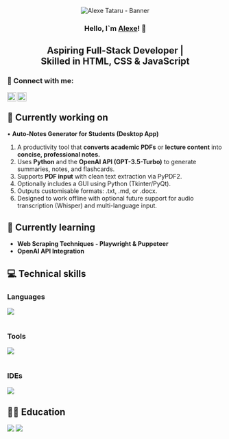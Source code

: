 <p align="center">
  <img src="https://github.com/user-attachments/assets/89755e7e-c393-49b5-bf22-fef08ad28103.png" alt="Alexe Tataru - Banner"></a>
</p>

<h3 align="center">
    Hello, I`m <a href="https://www.linkedin.com/in/alexe-tataru-52bb55208/" target="_blank" rel="noreferrer">Alexe</a>! 👋
</h3>

<h2 align="center">
    Aspiring Full-Stack Developer | </br>
    Skilled in HTML, CSS & JavaScript
</h2>

### 🤝 Connect with me:

<a href="https://www.linkedin.com/in/alexe-tataru-52bb55208/"><img align="left" src="https://raw.githubusercontent.com/yushi1007/yushi1007/main/images/linkedin.svg" alt="Yu Shi | LinkedIn" width="21px"/></a>
<a href="https://www.instagram.com/notoriousmaka/"><img align="left" src="https://raw.githubusercontent.com/yushi1007/yushi1007/main/images/instagram.svg" alt="Yu Shi | Instagram" width="21px"/></a>
</br>

## 🔭 Currently working on

• <strong>Auto-Notes Generator for Students (Desktop App)</strong>
  <ol>
    <li>A productivity tool that <strong>converts academic PDFs</strong> or <strong>lecture content</strong> into <strong>concise, professional notes.</strong></li>
    <li>Uses <strong>Python</strong> and the <strong>OpenAI API (GPT-3.5-Turbo)</strong> to generate summaries, notes, and flashcards.</li>
    <li>Supports <strong>PDF input</strong> with clean text extraction via PyPDF2.</li>
    <li>Optionally includes a GUI using Python (Tkinter/PyQt).</li>
    <li>Outputs customisable formats: .txt, .md, or .docx.</li>
    <li>Designed to work offline with optional future support for audio transcription (Whisper) and multi-language input.</li>
  </ol>

## 🌱 Currently learning

<ul>
  <li><strong>Web Scraping Techniques - Playwright & Puppeteer</strong></li>
  <li><strong>OpenAI API Integration</strong></li>
</ul>

## 💻 Technical skills

### Languages
[![](https://skillicons.dev/icons?i=py,java,c,cs,cpp,html,css,php,mysql,kotlin&perline=3)](https://skillicons.dev)
</br> </br>

### Tools
[![](https://skillicons.dev/icons?i=git,github,docker&perline=3)](https://skillicons.dev)
</br> </br>

### IDEs
[![](https://skillicons.dev/icons?i=eclipse,idea,vscode,visualstudio,phpstorm,androidstudio,matlab&perline=3)](https://skillicons.dev)

## 🧑‍🎓 Education

![](https://img.shields.io/badge/Codecademy-FFF0E5?style=for-the-badge&logo=codecademy&logoColor=303347)
![](https://img.shields.io/badge/freecodecamp-27273D?style=for-the-badge&logo=freecodecamp&logoColor=white)

